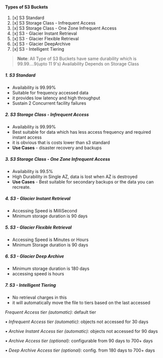 
#### Types of S3 Buckets

1. [x] S3 Standard
2. [x] S3 Storage Class - Infrequent Access
3. [x] S3 Storage Class - One Zone Infrequent Access
4. [x] S3 - Glacier Instant Retrieval
5. [x] S3 - Glacier Flexible Retrieval
6. [x] S3 - Glacier DeepArchive
7. [x] S3 - Intelligent Tiering

> **Note**: All Type of S3 Buckets have same durability which is 99.99....9(upto 11 9's)
> Availability Depends on Storage Class
##### 1. S3 Standard
 - Availability is 99.99%
 - Suitable for frequency accessed data
 - it provides low latency and high throughput
 - Sustain 2 Concurrent facility failures

##### 2. S3 Storage Class - Infrequent Access
 - Availability is 99.99%
 - Best suitable for data which has less access frequency and required instant access
 - it is obvious that is costs lower than s3 standard
 - **Use Cases** - disaster recovery and backups

##### 3. S3 Storage Class - One Zone Infrequent Access
- Availability is 99.5%
- High Durability in Single AZ, data is lost when AZ is destroyed
- **Use Cases** - Best suitable for secondary backups or the data you can recreate.

##### 4. S3 - Glacier Instant Retrieval
 - Accessing Speed is MilliSecond
 - Minimum storage duration is 90 days

##### 5. S3 - Glacier Flexible Retrieval
 - Accessing Speed is Minutes or Hours
 - Minimum Storage duration is 90 days

##### 6. S3 - Glacier Deep Archive
 - Minimum storage duration is 180 days
 - accessing speed is hours

##### 7. S3 - Intelligent Tiering

- No retrieval charges in this
- it will automatically move the file to tiers based on the last accessed

 _Frequent Access tier (automatic):_ default tier

• _Infrequent Access tier (automatic)_: objects not accessed for 30 days

• _Archive Instant Access tier (automatic):_ objects not accessed for 90 days

• _Archive Access tier (optional):_ configurable from 90 days to 700+ days

• _Deep Archive Access tier (optional):_ config. from 180 days to 700+ days
 


